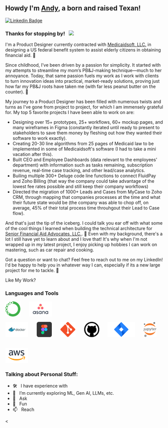 ## Howdy I'm [Andy](https://github.com/garcia57/), a born and raised Texan!

[![Linkedin Badge](https://img.shields.io/badge/-LinkedIn-0e76a8?style=flat-square&logo=Linkedin&logoColor=white)](https://linkedin.com/in/andy-moroni-garcia)

### Thanks for stopping by! &nbsp; ![](https://visitor-badge.glitch.me/badge?page_id=garcia57.garcia57&style=flat-square&color=0088cc)
  
I'm a Product Designer currently contracted with [Medicaidsoft, LLC.](https://www.medicaidsoft.com/) in designing a US federal benefit system to assist elderly citizens in obtaining financial aid. 📝

Since childhood, I’ve been driven by a passion for simplicity. It started with my attempts to streamline my mom’s PB&J-making technique—much to her annoyance. Today, that same passion fuels my work as I work with clients to turn innovation ideas into practical, market-ready solutions, proving just how far my PB&J roots have taken me (with far less peanut butter on the counter). 🍞

My journey to a Product Designer has been filled with numerous twists and turns as I've gone from project to project, for which I am immensely grateful for. My top 5 favorite projects I have been able to work on are: 
- Designing over 15+ prototypes, 25+ workflows, 60+ mockup pages, and many wireframes in Figma (constantly iterated until ready to present to stakeholders to save them money by fleshing out how they wanted their software to work exactly).  
- Creating 20-30 line algorithms from 25 pages of Medicaid law to be implemented in some of Medicaidsoft's software (I had to take a mini vacation after this).
- Built CEO and Employee Dashboards (data relevant to the employees' department) with information such as tasks remaining, subscription revenue, real-time case tracking, and other lead/case analytics.
- Builing multiple 300+ Deluge code line functions to connect FluidPay and Zoho Billing (that way the company could take advantage of the lowest fee rates possible and still keep their company workflows)
- Directed the migration of 1000+ Leads and Cases from MyCase to Zoho CRM, through mapping that companies processes at the time and what their future state would be (the company was able to chop off, on average, 45% of their total process time throuhgout their Lead to Case flow).

And that's just the tip of the iceberg. I could talk you ear off with what some of the cool things I learned when building the technical architecture for [Senior Financial Aid Advocates, LLC.](https://www.sfaa.info). 
👋
Even with my background, there's a lot I still have yet to learn about and I love that! It's why when I'm not wrapped up in my latest project, I enjoy picking up hobbies I can work on mastering, such as car repair and cooking.

Got a question or want to chat? Feel free to reach out to me on my LinkedIn! I'd be happy to help you in whatever way I can, especially if its a new large project for me to tackle. 🌟

Like My Work?

### Languages and Tools

<a href="https://www.anaconda.com/" target="_blank"><img src="https://raw.githubusercontent.com/garcia57/garcia57/main/assets/anaconda-logo.svg" alt="anaconda" height="48px"/></a>  &nbsp; &nbsp; &nbsp;
<a href="https://asana.com/" target="_blank"><img src="https://raw.githubusercontent.com/garcia57/garcia57/main/assets/Asana_Logo.png" alt="Asana_Logo" height="48px"/></a>  &nbsp; &nbsp; &nbsp;


<a href="https://asana.com/" target="_blank"><img src="https://raw.githubusercontent.com/garcia57/garcia57/main/assets/Docker_Logo.svg" alt="Docker_Logo" height="48px"/></a>  &nbsp; &nbsp; &nbsp;
<a href="https://asana.com/" target="_blank"><img src="https://raw.githubusercontent.com/garcia57/garcia57/main/assets/figma_logo.png" alt="figma_logo" height="48px"/></a>  &nbsp; &nbsp; &nbsp;
<a href="https://asana.com/" target="_blank"><img src="https://raw.githubusercontent.com/garcia57/garcia57/main/assets/git.svg" alt="git" height="48px"/></a>  &nbsp; &nbsp; &nbsp;
<a href="https://asana.com/" target="_blank"><img src="https://raw.githubusercontent.com/garcia57/garcia57/main/assets/GitHub_Logo.png" alt="GitHub_Logo" height="48px"/></a>  &nbsp; &nbsp; &nbsp;
<a href="https://asana.com/" target="_blank"><img src="https://raw.githubusercontent.com/garcia57/garcia57/main/assets/Jira_Logo.png" alt="Jira_Logo" height="48px"/></a>  &nbsp; &nbsp; &nbsp;
<a href="https://asana.com/" target="_blank"><img src="https://raw.githubusercontent.com/garcia57/garcia57/main/assets/Jupyter_logo.svg" alt="Jupyter_logo" height="48px"/></a>  &nbsp; &nbsp; &nbsp;



<a href="https://asana.com/" target="_blank"><img src="https://raw.githubusercontent.com/garcia57/garcia57/main/assets/AWS_logo.svg" alt="AWS_logo" height="48px"/></a>  &nbsp; &nbsp; &nbsp;

### Talking about Personal Stuff:

- 🛠 &nbsp; I have experience with 
- 🚀 &nbsp; I’m currently exploring ML, Gen AI, LLMs, etc.
- 💬 &nbsp; Ask
- 👾 &nbsp; Fun
- 📫 &nbsp; Reach 


<

#

<div align="center">



</div>
